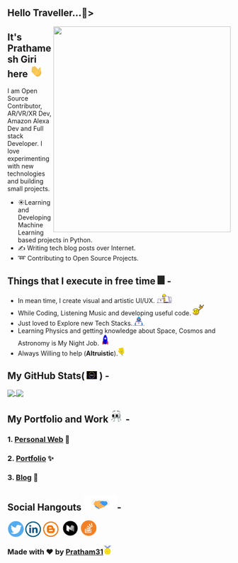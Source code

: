 <h2>Hello Traveller...🚶></h2>


 <img src="https://github.com/Pratham31/Pratham31/blob/master/final.gif" height="465" width="400" align="right"></img>


## It's Prathamesh Giri here <img src="https://github.com/Pratham31/Pratham31/blob/master/Assets/Hi.gif" width="29px">
I am Open Source Contributor, AR/VR/XR Dev, Amazon Alexa Dev and Full stack Developer. I love experimenting with new technologies and building small projects.

- ☀️Learning and Developing Machine Learning based projects in Python.<br>
- ✍️ Writing tech blog posts over Internet.<br>
- ➿ Contributing to Open Source Projects.

## Things that I execute in free time <img src="https://github.com/Pratham31/Pratham31/blob/master/Assets/zap.gif" height="20px"> -  
  - In mean time, I create visual and artistic UI/UX.&nbsp;<img src="https://github.com/Pratham31/Pratham31/blob/master/Assets/Designer.gif" height="20vw">
  - While Coding, Listening Music and developing useful code.&nbsp;<img src="https://github.com/Pratham31/Pratham31/blob/master/Assets/headbang.gif" height="25vw">
  - Just loved to Explore new Tech Stacks.<img src="https://github.com/Pratham31/Pratham31/blob/master/Assets/Developer.gif" height="20vw">
  - Learning Physics and getting knowledge about Space, Cosmos and Astronomy is My Night Job. <img src="https://github.com/Pratham31/Pratham31/blob/master/Assets/Rocket.gif" width="20vw">
  - Always Willing to help (**Altruistic**).<img src="https://github.com/Pratham31/Pratham31/blob/master/Assets/wave.gif" height="20vw">  


## My GitHub Stats( <img src="https://github.com/Pratham31/Pratham31/blob/master/Assets/expressionless.gif" width="23px"> ) - <a href="https://github.com/Pratham31">
<img align="center" src="https://github-readme-stats.vercel.app/api?username=Pratham31&show_icons=true&include_all_commits=true&theme=radical&count_private=true">
</a>
<a href="https://github.com/Pratham31/github-readme-stats">
<img align="center" src="https://github-readme-stats.anuraghazra1.vercel.app/api/top-langs/?username=Pratham31&layout=compact&theme=radical" />
</a>


## My Portfolio and Work <img src="https://github.com/Pratham31/Pratham31/blob/master/Assets/eyes.gif" width="29px"> -
### 1. [Personal Web](http://prathameshgiri.me/) 👦 </br>
### 2. [Portfolio](https://sites.google.com/view/prathamesh-giri/home) ✨
### 3. [Blog](https://prathamtalks.blogspot.com/) 💭

## Social Hangouts <img src="https://github.com/Pratham31/Pratham31/blob/master/Assets/Handshake.gif" height="35px">-

<a href="https://twitter.com/_Autodidactic">
  <img align="left" alt="Prathamesh Giri| Twitter" width="38px" src="https://github.com/Pratham31/Pratham31/blob/master/tww.png" />
</a>
<a href="https://www.linkedin.com/in/autodidactic/">
  <img align="left" alt="Linkedin" width="40px" src="https://github.com/Pratham31/Pratham31/blob/master/linkedinn.png" />
</a>
<a href="https://prathamtalks.blogspot.com/">
  <img align="left" alt="Linkedin" width="40px" src="https://github.com/Pratham31/Pratham31/blob/master/blog.png" />
</a>
<a href="https://medium.com/@Oautodidactic">
  <img align="left" alt="Linkedin" width="48px" src="https://github.com/Pratham31/Pratham31/blob/master/medd.png" />
</a>
<a href="https://stackoverflow.com/users/13827345/prathamesh-giri?tab=profile">
  <img align="left" alt="StackOverflow" width="35px" src="https://github.com/Pratham31/Pratham31/blob/master/sta.png" />
</a>
</br>
</br>

### Made with ❤️ by [Pratham31](https://github.com/Pratham31)<img src="https://github.com/Pratham31/Pratham31/blob/master/Assets/Medal.gif" width="20px">
